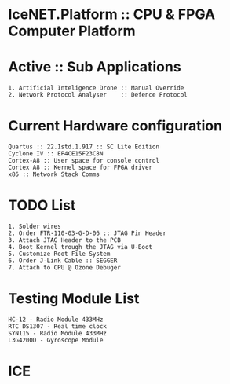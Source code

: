 # IceNET.Platform :: CPU & FPGA Computer Platform

# Active :: Sub Applications

	1. Artificial Inteligence Drone :: Manual Override
	2. Network Protocol Analyser 	:: Defence Protocol

# Current Hardware configuration

	Quartus :: 22.1std.1.917 :: SC Lite Edition
	Cyclone IV :: EP4CE15F23C8N
	Cortex-A8 :: User space for console control
	Cortex A8 :: Kernel space for FPGA driver
	x86 :: Network Stack Comms

# TODO List

	1. Solder wires
	2. Order FTR-110-03-G-D-06 :: JTAG Pin Header
	3. Attach JTAG Header to the PCB
	4. Boot Kernel trough the JTAG via U-Boot
	5. Customize Root File System
	6. Order J-Link Cable :: SEGGER
	7. Attach to CPU @ Ozone Debuger

# Testing Module List

	HC-12 - Radio Module 433MHz
	RTC DS1307 - Real time clock
	SYN115 - Radio Module 433MHz
	L3G4200D - Gyroscope Module

# ICE
